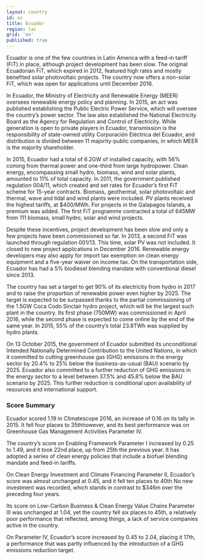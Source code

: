 ```yaml
---
layout: country
id: ec
title: Ecuador
region: lac
grid: 'on'
published: true
---
```


Ecuador is one of the few countries in Latin America with a feed-in tariff (FiT) in place, although project development has been slow. The original Ecuadorian FiT, which expired in 2012, featured high rates and mostly benefited solar photovoltaic projects. The country now offers a non-solar FiT, which was open for applications until December 2016.

In Ecuador, the Ministry of Electricity and Renewable Energy (MEER) oversees renewable energy policy and planning. In 2015, an act was published establishing the Public Electric Power Service, which will oversee the country’s power sector. The law also established the National Electricity Board as the Agency for Regulation and Control of Electricity. While generation is open to private players in Ecuador, transmission is the responsibility of state-owned utility Corporación Eléctrica del Ecuador, and distribution is divided between 11 majority-public companies, in which MEER is the majority shareholder.

In 2015, Ecuador had a total of 6.2GW of installed capacity, with 56% coming from thermal power and one-third from large hydropower. Clean energy, encompassing small hydro, biomass, wind and solar plants, amounted to 11% of total capacity.
In 2011, the government published regulation 004/11, which created and set rates for Ecuador’s first FiT scheme for 15-year contracts. Biomass, geothermal, solar photovoltaic and thermal, wave and tidal and wind plants were included. PV plants received the highest tariffs, at $400/MWh. For projects in the Galapagos Islands, a premium was added. The first FiT programme contracted a total of 645MW from 111 biomass, small hydro, solar and wind projects. 

Despite these incentives, project development has been slow and only a few projects have been commissioned so far. In 2013, a second FiT was launched through regulation 001/13. This time, solar PV was not included. It closed to new project applications in December 2016.
Renewable energy developers may also apply for import tax exemption on clean energy equipment and a five-year waiver on income tax. On the transportation side, Ecuador has had a 5% biodiesel blending mandate with conventional diesel since 2013.

The country has set a target to get 90% of its electricity from hydro in 2017 and to raise the proportion of renewable power even higher by 2025. The target is expected to be surpassed thanks to the partial commissioning of the 1.5GW Coca Codo Sinclair hydro project, which will be the largest such plant in the country. Its first phase (750MW) was commissioned in April 2016, while the second phase is expected to come online by the end of the same year. In 2015, 55% of the country’s total 23.8TWh was supplied by hydro plants.

On 13 October 2015, the government of Ecuador submitted its unconditional Intended Nationally Determined Contribution to the United Nations, in which it committed to cutting greenhouse gas (GHG) emissions in the energy sector by 20.4% to 25% below the business-as-usual (BAU) scenario by 2025. Ecuador also committed to a further reduction of GHG emissions in the energy sector to a level between 37.5% and 45.8% below the BAU scenario by 2025. This further reduction is conditional upon availability of resources and international support.


### Score Summary

Ecuador scored 1.19 in Climatescope 2016, an increase of 0.16 on its tally in 2015. It fell four places to 35thhowever, and its best performance was on Greenhouse Gas Management Activities Parameter IV.

The country’s score on Enabling Framework Parameter I increased by 0.25 to 1.49, and it took 22nd place, up from 25th the previous year. It has adopted a series of clean energy policies that include a biofuel blending mandate and feed-in tariffs. 

On Clean Energy Investment and Climate Financing Parameter II, Ecuador’s score was almost unchanged at 0.45, and it fell ten places to 40th  No new investment was recorded, which stands in contrast to $346m over the preceding four years.
 
Its score on Low-Carbon Business & Clean Energy Value Chains Parameter III was unchanged at 1.04, yet the country fell six places to 45th, a relatively poor performance that reflected, among things, a lack of service companies active in the country.
 
On Parameter IV, Ecuador’s score increased by 0.45 to 2.04, placing it 17th, a performance that was partly influenced by the introduction of a GHG emissions reduction target.

